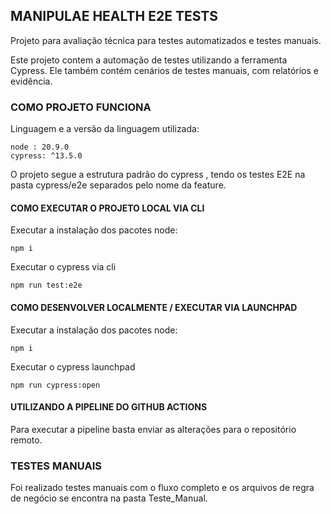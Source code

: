 ## MANIPULAE HEALTH E2E TESTS 

Projeto para avaliação técnica para testes automatizados e testes manuais.

Este projeto contem a automação de testes utilizando a ferramenta Cypress.
Ele também contém cenários de testes manuais, com relatórios e evidência.

### COMO PROJETO FUNCIONA

Linguagem e a versão da linguagem utilizada:

```
node : 20.9.0
cypress: ^13.5.0
```

O projeto segue a estrutura padrão do cypress , tendo os testes E2E 
na pasta cypress/e2e separados pelo nome da feature.

#### COMO EXECUTAR O PROJETO LOCAL VIA CLI

Executar a instalação dos pacotes node:

```
npm i 
```

Executar o cypress via cli

```
npm run test:e2e
```

#### COMO DESENVOLVER LOCALMENTE / EXECUTAR VIA LAUNCHPAD

Executar a instalação dos pacotes node:

```
npm i 
```


Executar o cypress  launchpad

```
npm run cypress:open
```

#### UTILIZANDO A PIPELINE DO GITHUB ACTIONS

Para executar a pipeline basta enviar as alterações para o repositório remoto.

### TESTES MANUAIS

Foi realizado testes manuais com o fluxo completo e os arquivos de regra de negócio 
se encontra na pasta Teste_Manual.